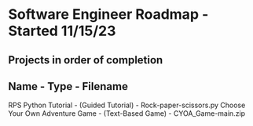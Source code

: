 # Software Engineer Roadmap - Started 11/15/23

## Projects in order of completion
## Name - Type - Filename
RPS Python Tutorial - (Guided Tutorial) - Rock-paper-scissors.py
Choose Your Own Adventure Game - (Text-Based Game) - CYOA_Game-main.zip
